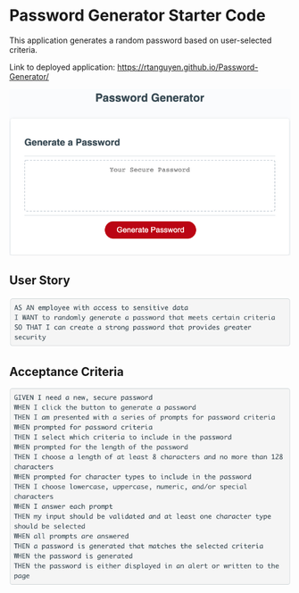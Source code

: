 # Password Generator Starter Code
This application generates a random password based on user-selected criteria.

Link to deployed application: https://rtanguyen.github.io/Password-Generator/ 

![Password Generator](images/password-gen.jpg)
## User Story
![User Story](images/user-story.jpg)

## Acceptance Criteria
![Acceptance Criteria](images/acceptance-criteria.jpg)
